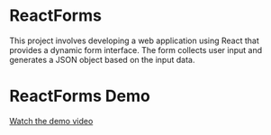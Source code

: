 # ReactForms
This project involves developing a web application using React that provides a dynamic form interface. The form collects user input and generates a JSON object based on the input data. 

# ReactForms Demo

[Watch the demo video](https://github.com/CyberTerminator-Solution/ReactForms/blob/dev/startphase/react-json-form/src/Demo.mp4)
